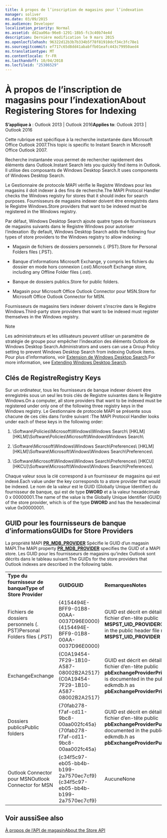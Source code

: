```yaml
---
title: À propos de l’inscription de magasins pour l’indexation
manager: soliver
ms.date: 03/09/2015
ms.audience: Developer
localization_priority: Normal
ms.assetid: dd2aa06a-96e8-1291-18b5-fc3c40b74e4d
description: Dernière modification le 9 mars 2015
ms.openlocfilehash: 96322d12b3b7b334b5f78f81910dcf34c3fc78e1
ms.sourcegitcommit: ef717c65d8dd41ababffb01eafc443c79950aed4
ms.translationtype: MT
ms.contentlocale: fr-FR
ms.lasthandoff: 10/04/2018
ms.locfileid: "25386529"
---
```

# <a name="about-registering-stores-for-indexing"></a><span data-ttu-id="90f7b-103">À propos de l’inscription de magasins pour l’indexation</span><span class="sxs-lookup"><span data-stu-id="90f7b-103">About Registering Stores for Indexing</span></span>

  
  
<span data-ttu-id="90f7b-104">**S’applique à** : Outlook 2013 | Outlook 2016</span><span class="sxs-lookup"><span data-stu-id="90f7b-104">**Applies to**: Outlook 2013 | Outlook 2016</span></span> 
  
<span data-ttu-id="90f7b-105">Cette rubrique est spécifique à la recherche instantanée dans Microsoft Office Outlook 2007.</span><span class="sxs-lookup"><span data-stu-id="90f7b-105">This topic is specific to Instant Search in Microsoft Office Outlook 2007.</span></span>
  
<span data-ttu-id="90f7b-106">Recherche instantanée vous permet de rechercher rapidement des éléments dans Outlook.</span><span class="sxs-lookup"><span data-stu-id="90f7b-106">Instant Search lets you quickly find items in Outlook.</span></span> <span data-ttu-id="90f7b-107">Il utilise des composants de Windows Desktop Search.</span><span class="sxs-lookup"><span data-stu-id="90f7b-107">It uses components of Windows Desktop Search.</span></span>
  
<span data-ttu-id="90f7b-108">Le Gestionnaire de protocole MAPI vérifie le Registre Windows pour les magasins il doit indexer à des fins de recherche.</span><span class="sxs-lookup"><span data-stu-id="90f7b-108">The MAPI Protocol Handler checks the Windows registry for stores that it should index for search purposes.</span></span> <span data-ttu-id="90f7b-109">Fournisseurs de magasins indexer doivent être enregistrés dans le Registre Windows.</span><span class="sxs-lookup"><span data-stu-id="90f7b-109">Store providers that want to be indexed must be registered in the Windows registry.</span></span>
  
<span data-ttu-id="90f7b-110">Par défaut, Windows Desktop Search ajoute quatre types de fournisseurs de magasins suivants dans le Registre Windows pour autoriser l’indexation :</span><span class="sxs-lookup"><span data-stu-id="90f7b-110">By default, Windows Desktop Search adds the following four types of store providers to the Windows registry to allow indexing:</span></span>
  
- <span data-ttu-id="90f7b-111">Magasin de fichiers de dossiers personnels (. (PST).</span><span class="sxs-lookup"><span data-stu-id="90f7b-111">Store for Personal Folders files (.PST).</span></span>
    
-  <span data-ttu-id="90f7b-112">Banque d’informations Microsoft Exchange, y compris les fichiers du dossier en mode hors connexion (.ost).</span><span class="sxs-lookup"><span data-stu-id="90f7b-112">Microsoft Exchange store, including any Offline Folder files (.ost).</span></span> 
    
-  <span data-ttu-id="90f7b-113">Banque de dossiers publics.</span><span class="sxs-lookup"><span data-stu-id="90f7b-113">Store for public folders.</span></span> 
    
-  <span data-ttu-id="90f7b-114">Magasin pour Microsoft Office Outlook Connector pour MSN.</span><span class="sxs-lookup"><span data-stu-id="90f7b-114">Store for Microsoft Office Outlook Connector for MSN.</span></span> 
    
 <span data-ttu-id="90f7b-115">Fournisseurs de magasins tiers indexer doivent s’inscrire dans le Registre Windows.</span><span class="sxs-lookup"><span data-stu-id="90f7b-115">Third-party store providers that want to be indexed must register themselves in the Windows registry.</span></span> 
  
> [!NOTE]
> <span data-ttu-id="90f7b-116">Les administrateurs et les utilisateurs peuvent utiliser un paramètre de stratégie de groupe pour empêcher l’indexation des éléments Outlook de Windows Desktop Search.</span><span class="sxs-lookup"><span data-stu-id="90f7b-116">Administrators and users can use a Group Policy setting to prevent Windows Desktop Search from indexing Outlook items.</span></span> <span data-ttu-id="90f7b-117">Pour plus d’informations, voir [Extension de Windows Desktop Search](https://msdn.microsoft.com/library/2eab146a-8516-4b95-b73c-ca7f980ba233%28Office.15%29.aspx).</span><span class="sxs-lookup"><span data-stu-id="90f7b-117">For more information, see [Extending Windows Desktop Search](https://msdn.microsoft.com/library/2eab146a-8516-4b95-b73c-ca7f980ba233%28Office.15%29.aspx).</span></span> 
  
## <a name="registry-keys"></a><span data-ttu-id="90f7b-118">Clés de Registre</span><span class="sxs-lookup"><span data-stu-id="90f7b-118">Registry Keys</span></span>

<span data-ttu-id="90f7b-119">Sur un ordinateur, tous les fournisseurs de banque indexer doivent être enregistrés sous un seul les trois clés de Registre suivantes dans le Registre Windows.</span><span class="sxs-lookup"><span data-stu-id="90f7b-119">On a computer, all store providers that want to be indexed must be registered under only one of the following three registry keys in the Windows registry.</span></span> <span data-ttu-id="90f7b-120">Le Gestionnaire de protocole MAPI se présente sous chacune de ces clés dans l’ordre suivant :</span><span class="sxs-lookup"><span data-stu-id="90f7b-120">The MAPI Protocol Handler looks under each of these keys in the following order:</span></span>
  
1. <span data-ttu-id="90f7b-121">\Software\Policies\Microsoft\Windows\Windows Search\ [HKLM]</span><span class="sxs-lookup"><span data-stu-id="90f7b-121">[HKLM]\Software\Policies\Microsoft\Windows\Windows Search\\</span></span>
    
2. <span data-ttu-id="90f7b-122">\Software\Microsoft\Windows\Windows Search\Preferences\ [HKLM]</span><span class="sxs-lookup"><span data-stu-id="90f7b-122">[HKLM]\Software\Microsoft\Windows\Windows Search\Preferences\\</span></span>
    
3. <span data-ttu-id="90f7b-123">\Software\Microsoft\Windows\Windows Search\Preferences\ [HKCU]</span><span class="sxs-lookup"><span data-stu-id="90f7b-123">[HKCU]\Software\Microsoft\Windows\Windows Search\Preferences\\</span></span>
    
 <span data-ttu-id="90f7b-124">Chaque valeur sous la clé correspond à un fournisseur de magasins qui est indexé.</span><span class="sxs-lookup"><span data-stu-id="90f7b-124">Each value under the key corresponds to a store provider that would be indexed.</span></span> <span data-ttu-id="90f7b-125">Le nom de la valeur est le GUID (Globally Unique Identifier) du fournisseur de banque, qui est de type **DWORD** et a la valeur hexadécimale 0 x 00000001.</span><span class="sxs-lookup"><span data-stu-id="90f7b-125">The name of the value is the Globally Unique Identifier (GUID) of the store provider, which is of the type **DWORD** and has the hexadecimal value 0x00000001.</span></span> 
  
## <a name="guids-for-store-providers"></a><span data-ttu-id="90f7b-126">GUID pour les fournisseurs de banque d’informations</span><span class="sxs-lookup"><span data-stu-id="90f7b-126">GUIDs for Store Providers</span></span>

<span data-ttu-id="90f7b-127">La propriété MAPI **[PR_MDB_PROVIDER](pidtagstoreprovider-canonical-property.md)** Spécifie le GUID d’un magasin MAPI.</span><span class="sxs-lookup"><span data-stu-id="90f7b-127">The MAPI property **[PR_MDB_PROVIDER](pidtagstoreprovider-canonical-property.md)** specifies the GUID of a MAPI store.</span></span> <span data-ttu-id="90f7b-128">Les GUID pour les fournisseurs de magasins qu’index Outlook sont décrits dans le tableau suivant.</span><span class="sxs-lookup"><span data-stu-id="90f7b-128">The GUIDs for the store providers that Outlook indexes are described in the following table.</span></span> 
  
||||
|:-----|:-----|:-----|
|<span data-ttu-id="90f7b-129">**Type du fournisseur de banque**</span><span class="sxs-lookup"><span data-stu-id="90f7b-129">**Type of Store Provider**</span></span> <br/> |<span data-ttu-id="90f7b-130">**GUID**</span><span class="sxs-lookup"><span data-stu-id="90f7b-130">**GUID**</span></span> <br/> |<span data-ttu-id="90f7b-131">**Remarques**</span><span class="sxs-lookup"><span data-stu-id="90f7b-131">**Notes**</span></span> <br/> |
|<span data-ttu-id="90f7b-132">Fichiers de dossiers personnels (. PST)</span><span class="sxs-lookup"><span data-stu-id="90f7b-132">Personal Folders files (.PST)</span></span>  <br/> |<span data-ttu-id="90f7b-133">{4154494E-BFF9-01B8-00AA-0037D96E0000}</span><span class="sxs-lookup"><span data-stu-id="90f7b-133">{4154494E-BFF9-01B8-00AA-0037D96E0000}</span></span>  <br/> |<span data-ttu-id="90f7b-134">GUID est décrit en détail la mspst.h de fichier d’en-tête public **MSPST_UID_PROVIDER**</span><span class="sxs-lookup"><span data-stu-id="90f7b-134">GUID is documented in the public header file mspst.h as **MSPST_UID_PROVIDER**</span></span> <br/> |
|<span data-ttu-id="90f7b-135">Exchange</span><span class="sxs-lookup"><span data-stu-id="90f7b-135">Exchange</span></span>  <br/> |<span data-ttu-id="90f7b-136">{C0A19454-7F29-1B10-A587-08002B2A2517}</span><span class="sxs-lookup"><span data-stu-id="90f7b-136">{C0A19454-7F29-1B10-A587-08002B2A2517}</span></span>  <br/> |<span data-ttu-id="90f7b-137">GUID est décrit en détail la edkmdb.h de fichier d’en-tête public **pbExchangeProviderPrimaryUserGuid**</span><span class="sxs-lookup"><span data-stu-id="90f7b-137">GUID is documented in the public header file edkmdb.h as **pbExchangeProviderPrimaryUserGuid**</span></span> <br/> |
|<span data-ttu-id="90f7b-138">Dossiers publics</span><span class="sxs-lookup"><span data-stu-id="90f7b-138">Public folders</span></span>  <br/> |<span data-ttu-id="90f7b-139">{70fab278-f7af-cd11-9bc8-00aa002fc45a}</span><span class="sxs-lookup"><span data-stu-id="90f7b-139">{70fab278-f7af-cd11-9bc8-00aa002fc45a}</span></span>  <br/> |<span data-ttu-id="90f7b-140">GUID est décrit en détail la edkmdb.h de fichier d’en-tête public **pbExchangeProviderPublicGuid**</span><span class="sxs-lookup"><span data-stu-id="90f7b-140">GUID is documented in the public header file edkmdb.h as **pbExchangeProviderPublicGuid**</span></span> <br/> |
|<span data-ttu-id="90f7b-141">Outlook Connector pour MSN</span><span class="sxs-lookup"><span data-stu-id="90f7b-141">Outlook Connector for MSN</span></span>  <br/> |<span data-ttu-id="90f7b-142">{c34f5c97-eb05-bb4b-b199-2a7570ec7cf9}</span><span class="sxs-lookup"><span data-stu-id="90f7b-142">{c34f5c97-eb05-bb4b-b199-2a7570ec7cf9}</span></span>  <br/> |<span data-ttu-id="90f7b-143">Aucune</span><span class="sxs-lookup"><span data-stu-id="90f7b-143">None</span></span>  <br/> |
   
## <a name="see-also"></a><span data-ttu-id="90f7b-144">Voir aussi</span><span class="sxs-lookup"><span data-stu-id="90f7b-144">See also</span></span>



[<span data-ttu-id="90f7b-145">À propos de l’API de magasin</span><span class="sxs-lookup"><span data-stu-id="90f7b-145">About the Store API</span></span>](about-the-store-api.md)

